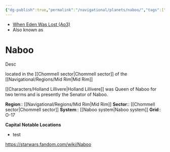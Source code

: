 ```yaml
---
{"dg-publish":true,"permalink":"/navigational/planets/naboo/","tags":["map","midrim","chommell","planet","unfinished"]}
---
```


- [When Eden Was Lost (Ao3)](https://archiveofourown.org/works/19334440/chapters/45992584)
- Also known as 
# Naboo
Desc

located in the [[Chommell sector\|Chommell sector]] of the [[Navigational/Regions/Mid Rim\|Mid Rim]]

[[Characters/Holland Lillivere\|Holland Lillivere]] was Queen of Naboo for two terms and is presently the Senator of Naboo. 

**Region**::  [[Navigational/Regions/Mid Rim\|Mid Rim]]
**Sector**::  [[Chommell sector\|Chommell sector]]
**System**::  [[Naboo system\|Naboo system]]
**Grid**::  O-17

**Capital**
**Notable Locations**
- test

https://starwars.fandom.com/wiki/Naboo